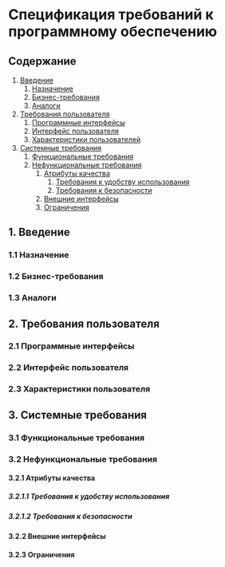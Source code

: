 # Спецификация требований к программному обеспечению

## Содержание

1. [Введение](#1)
   1. [Назначение](#1.1)
   2. [Бизнес-требования](#1.2)
   3. [Аналоги](#1.3)
2. [Требования пользователя](#2)
   1. [Программные интерфейсы](#2.1)
   2. [Интерфейс пользователя](#2.2)
   3. [Характеристики пользователей](#2.3)
3. [Системные требования](#3)
   1. [Функциональные требования](#3.1)
   2. [Нефункциональные требования](#3.2)
      1. [Атрибуты качества](#3.2.1)
         1. [Требования к удобству использования](#3.2.1.1)
         2. [Требования к безопасности](#3.2.1.2)
      2. [Внешние интерфейсы](#3.2.2)
      3. [Ограничения](#3.2.3)


<a name = "1">

## 1. Введение

<a name = "1.1">

### 1.1 Назначение

<a name = "1.2">

### 1.2 Бизнес-требования

<a name = "1.3">

### 1.3 Аналоги

<a name = "2">

## 2. Требования пользователя

<a name = "2.1">

### 2.1 Программные интерфейсы

<a name = "2.2">

### 2.2 Интерфейс пользователя

<a name = "2.3">

### 2.3 Характеристики пользователя

<a name = "3">

## 3. Системные требования

<a name = "3.1">

### 3.1 Функциональные требования

<a name = "3.2">

### 3.2 Нефункциональные требования

<a name = "3.2.1">

#### 3.2.1 Атрибуты качества

<a name = "3.2.1.1">

##### 3.2.1.1 Требования к удобству использования

<a name = "3.2.1.2">

##### 3.2.1.2 Требования к безопасности

<a name = "3.2.2">

#### 3.2.2 Внешние интерфейсы

<a name = "3.2.3">

#### 3.2.3 Ограничения